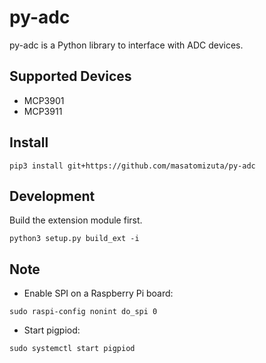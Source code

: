 # py-adc

py-adc is a Python library to interface with ADC devices.

## Supported Devices

- MCP3901
- MCP3911

## Install

```shell
pip3 install git+https://github.com/masatomizuta/py-adc
```

## Development

Build the extension module first.

```shell
python3 setup.py build_ext -i
```

## Note

- Enable SPI on a Raspberry Pi board:

```shell
sudo raspi-config nonint do_spi 0
```

- Start pigpiod:

```shell
sudo systemctl start pigpiod
```

